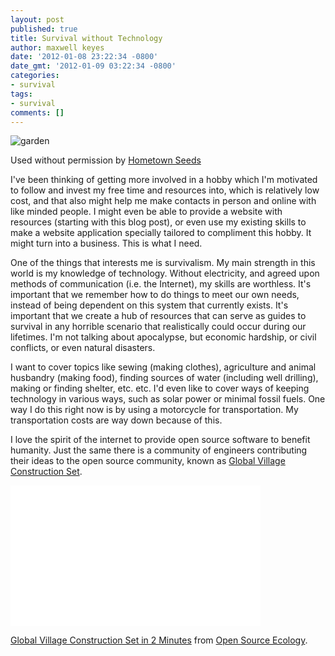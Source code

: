 ```yaml
---
layout: post
published: true
title: Survival without Technology
author: maxwell keyes
date: '2012-01-08 23:22:34 -0800'
date_gmt: '2012-01-09 03:22:34 -0800'
categories:
- survival
tags:
- survival
comments: []
---
```


![garden]({{site.assets.url_prefix}}/images/posts/survival-garden.jpg "survival garden")

Used without permission by [Hometown Seeds](http://www.hometownseeds.com/survival-seeds-c-213/survival-seeds-peace-of-mind-for-your-family-p-35?zenid=bca328e42d30cec298d513c73af3c97d)

I've been thinking of getting more involved in a hobby which I'm motivated to follow and invest my free time and
resources into, which is relatively low cost, and that also might help me make contacts in person and online with like
minded people. I might even be able to provide a website with resources (starting with this blog post), or even use my
existing skills to make a website application specially tailored to compliment this hobby. It might turn into a
business. This is what I need.

One of the things that interests me is survivalism. My main strength in this world is my knowledge of technology.
Without electricity, and agreed upon methods of communication (i.e. the Internet), my skills are worthless. It's
important that we remember how to do things to meet our own needs, instead of being dependent on this system that
currently exists. It's important that we create a hub of resources that can serve as guides to survival in any
horrible scenario that realistically could occur during our lifetimes. I'm not talking about apocalypse, but economic
hardship, or civil conflicts, or even natural disasters.

I want to cover topics like sewing (making clothes), agriculture and animal husbandry (making food), finding sources
of water (including well drilling), making or finding shelter, etc. etc. I'd even like to cover ways of keeping
technology in various ways, such as solar power or minimal fossil fuels. One way I do this right now is by using a
motorcycle for transportation. My transportation costs are way down because of this.

I love the spirit of the internet to provide open source software to benefit humanity. Just the same there is a
community of engineers contributing their ideas to the open source community, known as
[Global Village Construction Set](http://opensourceecology.org/wiki/Global_Village_Construction_Set).

<iframe src="//player.vimeo.com/video/16106427?title=0&byline=0&portrait=0" width="400" height="225" frameborder="0" webkitAllowFullScreen mozallowfullscreen allowFullScreen></iframe>

[Global Village Construction Set in 2 Minutes](http://vimeo.com/16106427) from
[Open Source Ecology](http://vimeo.com/opensourceecology).
